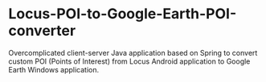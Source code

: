# Locus-POI-to-Google-Earth-POI-converter
Overcomplicated client-server Java application based on Spring to convert custom POI (Points of Interest) from Locus Android application to Google Earth Windows application.
